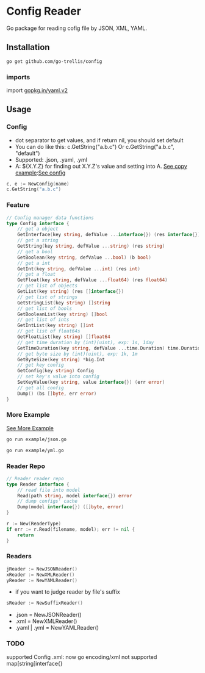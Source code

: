 # Config Reader

Go package for reading cofig file by JSON, XML, YAML.

## Installation

```bash
go get github.com/go-trellis/config
```

### imports

import [gopkg.in/yaml.v2](https://github.com/go-yaml/yaml)

## Usage

### Config

* dot separator to get values, and if return nil, you should set default
* You can do like this: c.GetString("a.b.c") Or c.GetString("a.b.c", "default")
* Supported: .json, .yaml, .yml
* A: ${X.Y.Z} for finding out X.Y.Z's value and setting into A. [See copy example](example/json.go#L23):[See config](example/example.json#L9)

```go
c, e := NewConfig(name)
c.GetString("a.b.c")
```

### Feature

```go
// Config manager data functions
type Config interface {
	// get a object
	GetInterface(key string, defValue ...interface{}) (res interface{})
	// get a string
	GetString(key string, defValue ...string) (res string)
	// get a bool
	GetBoolean(key string, defValue ...bool) (b bool)
	// get a int
	GetInt(key string, defValue ...int) (res int)
	// get a float
	GetFloat(key string, defValue ...float64) (res float64)
	// get list of objects
	GetList(key string) (res []interface{})
	// get list of strings
	GetStringList(key string) []string
	// get list of bools
	GetBooleanList(key string) []bool
	// get list of ints
	GetIntList(key string) []int
	// get list of float64s
	GetFloatList(key string) []float64
	// get time duration by (int)(uint), exp: 1s, 1day
	GetTimeDuration(key string, defValue ...time.Duration) time.Duration
	// get byte size by (int)(uint), exp: 1k, 1m
	GetByteSize(key string) *big.Int
	// get key config
	GetConfig(key string) Config
	// set key's value into config
	SetKeyValue(key string, value interface{}) (err error)
	// get all config
	Dump() (bs []byte, err error)
}
```

### More Example

[See More Example](example)

```bash
go run example/json.go

go run example/yml.go
```


### Reader Repo

```go
// Reader reader repo
type Reader interface {
	// read file into model
	Read(path string, model interface{}) error
	// dump configs' cache
	Dump(model interface{}) ([]byte, error)
}
```

```go
r := New(ReaderType)
if err := r.Read(filename, model); err != nil {
	return
}
```

### Readers

```go
jReader := NewJSONReader()
xReader := NewXMLReader()
yReader := NewYAMLReader()
```

* if you want to judge reader by file's suffix

```go
sReader := NewSuffixReader()
```

* .json = NewJSONReader()
* .xml = NewXMLReader()
* .yaml | .yml = NewYAMLReader()

### TODO

supported Config .xml: now go encoding/xml not supported map[string]interface{}
